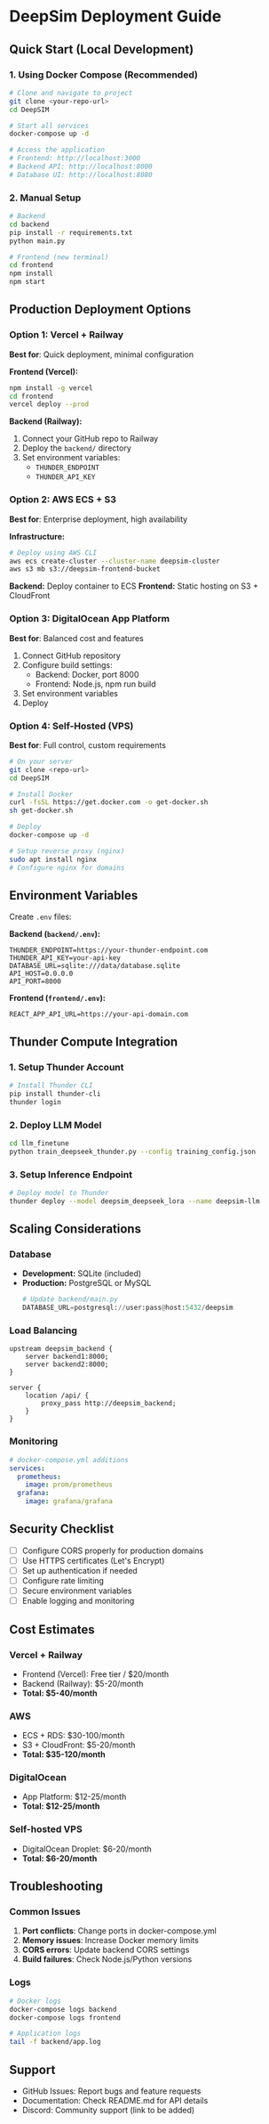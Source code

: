 # DeepSim Deployment Guide

## Quick Start (Local Development)

### 1. Using Docker Compose (Recommended)
```bash
# Clone and navigate to project
git clone <your-repo-url>
cd DeepSIM

# Start all services
docker-compose up -d

# Access the application
# Frontend: http://localhost:3000
# Backend API: http://localhost:8000
# Database UI: http://localhost:8080
```

### 2. Manual Setup
```bash
# Backend
cd backend
pip install -r requirements.txt
python main.py

# Frontend (new terminal)
cd frontend
npm install
npm start
```

## Production Deployment Options

### Option 1: Vercel + Railway
**Best for**: Quick deployment, minimal configuration

**Frontend (Vercel):**
```bash
npm install -g vercel
cd frontend
vercel deploy --prod
```

**Backend (Railway):**
1. Connect your GitHub repo to Railway
2. Deploy the `backend/` directory
3. Set environment variables:
   - `THUNDER_ENDPOINT`
   - `THUNDER_API_KEY`

### Option 2: AWS ECS + S3
**Best for**: Enterprise deployment, high availability

**Infrastructure:**
```bash
# Deploy using AWS CLI
aws ecs create-cluster --cluster-name deepsim-cluster
aws s3 mb s3://deepsim-frontend-bucket
```

**Backend:** Deploy container to ECS
**Frontend:** Static hosting on S3 + CloudFront

### Option 3: DigitalOcean App Platform
**Best for**: Balanced cost and features

1. Connect GitHub repository
2. Configure build settings:
   - Backend: Docker, port 8000
   - Frontend: Node.js, npm run build
3. Set environment variables
4. Deploy

### Option 4: Self-Hosted (VPS)
**Best for**: Full control, custom requirements

```bash
# On your server
git clone <repo-url>
cd DeepSIM

# Install Docker
curl -fsSL https://get.docker.com -o get-docker.sh
sh get-docker.sh

# Deploy
docker-compose up -d

# Setup reverse proxy (nginx)
sudo apt install nginx
# Configure nginx for domains
```

## Environment Variables

Create `.env` files:

**Backend (`backend/.env`):**
```
THUNDER_ENDPOINT=https://your-thunder-endpoint.com
THUNDER_API_KEY=your-api-key
DATABASE_URL=sqlite:///data/database.sqlite
API_HOST=0.0.0.0
API_PORT=8000
```

**Frontend (`frontend/.env`):**
```
REACT_APP_API_URL=https://your-api-domain.com
```

## Thunder Compute Integration

### 1. Setup Thunder Account
```bash
# Install Thunder CLI
pip install thunder-cli
thunder login
```

### 2. Deploy LLM Model
```bash
cd llm_finetune
python train_deepseek_thunder.py --config training_config.json
```

### 3. Setup Inference Endpoint
```bash
# Deploy model to Thunder
thunder deploy --model deepsim_deepseek_lora --name deepsim-llm
```

## Scaling Considerations

### Database
- **Development:** SQLite (included)
- **Production:** PostgreSQL or MySQL
  ```python
  # Update backend/main.py
  DATABASE_URL=postgresql://user:pass@host:5432/deepsim
  ```

### Load Balancing
```nginx
upstream deepsim_backend {
    server backend1:8000;
    server backend2:8000;
}

server {
    location /api/ {
        proxy_pass http://deepsim_backend;
    }
}
```

### Monitoring
```yaml
# docker-compose.yml additions
services:
  prometheus:
    image: prom/prometheus
  grafana:
    image: grafana/grafana
```

## Security Checklist

- [ ] Configure CORS properly for production domains
- [ ] Use HTTPS certificates (Let's Encrypt)
- [ ] Set up authentication if needed
- [ ] Configure rate limiting
- [ ] Secure environment variables
- [ ] Enable logging and monitoring

## Cost Estimates

### Vercel + Railway
- Frontend (Vercel): Free tier / $20/month
- Backend (Railway): $5-20/month
- **Total: $5-40/month**

### AWS
- ECS + RDS: $30-100/month
- S3 + CloudFront: $5-20/month
- **Total: $35-120/month**

### DigitalOcean
- App Platform: $12-25/month
- **Total: $12-25/month**

### Self-hosted VPS
- DigitalOcean Droplet: $6-20/month
- **Total: $6-20/month**

## Troubleshooting

### Common Issues
1. **Port conflicts**: Change ports in docker-compose.yml
2. **Memory issues**: Increase Docker memory limits
3. **CORS errors**: Update backend CORS settings
4. **Build failures**: Check Node.js/Python versions

### Logs
```bash
# Docker logs
docker-compose logs backend
docker-compose logs frontend

# Application logs
tail -f backend/app.log
```

## Support

- GitHub Issues: Report bugs and feature requests
- Documentation: Check README.md for API details
- Discord: Community support (link to be added)
